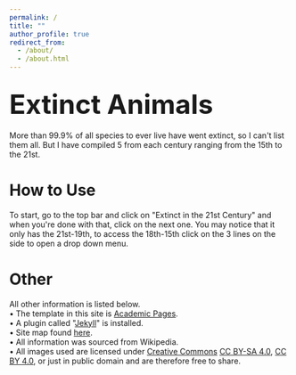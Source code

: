 ```yaml
---
permalink: /
title: ""
author_profile: true
redirect_from: 
  - /about/
  - /about.html
---
```

## <font size="16">Extinct Animals</font>

More than 99.9% of all species to ever live have went extinct, so I can't list them all. But I have compiled 5 from each century ranging from the 15th to the 21st.

How to Use
======
To start, go to the top bar and click on "Extinct in the 21st Century" and when you're done with that, click on the next one. You may notice that it only has the 21st-19th, to access the 18th-15th click on the 3 lines on the side to open a drop down menu.

Other
======
All other information is listed below.                                                                                                 
• The template in this site is [Academic Pages]( https://github.com/academicpages/academicpages.github.io).                            
• A plugin called "[Jekyll](https://jekyllrb.com/)" is installed.                                                                      
• Site map found [here](https://www.xml-sitemaps.com/download/jcnetown.github.io-ee77558aa/sitemap.xml?view=1).                        
• All information was sourced from Wikipedia.                                                                                          
• All images used are licensed under [Creative Commons](https://creativecommons.org/share-your-work/) [CC BY-SA 4.0](https://creativecommons.org/licenses/by-sa/4.0/), [CC BY 4.0](https://creativecommons.org/licenses/by/4.0/#ref-appropriate-credit), or just in public domain and are therefore free to share.
